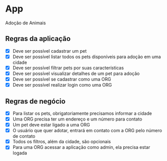 # App

Adoção de Animais

## Regras da aplicação

  - [x] Deve ser possível cadastrar um pet
  - [x] Deve ser possível listar todos os pets disponíveis para adoção em uma cidade
  - [x] Deve ser possível filtrar pets por suas características 
  - [x] Deve ser possível visualizar detalhes de um pet para adoção
  - [x] Deve ser possível se cadastrar como uma ORG
  - [x] Deve ser possível realizar login como uma ORG

## Regras de negócio

  - [x] Para listar os pets, obrigatoriamente precisamos informar a cidade
  - [x] Uma ORG precisa ter um endereço e um número para contato
  - [x] Um pet deve estar ligado a uma ORG
  - [x] O usuário que quer adotar, entrará em contato com a ORG pelo número de contato
  - [x] Todos os filtros, além da cidade, são opcionais
  - [x] Para uma ORG acessar a aplicação como admin, ela precisa estar logada